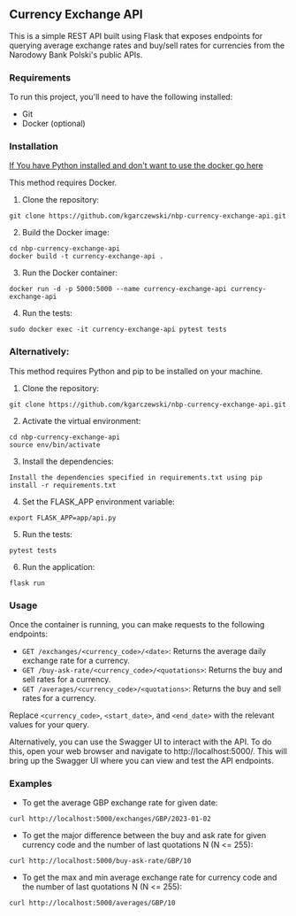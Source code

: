 ## Currency Exchange API

This is a simple REST API built using Flask that exposes endpoints for querying average exchange rates and buy/sell rates for currencies from the Narodowy Bank Polski's public APIs.

### Requirements

To run this project, you'll need to have the following installed:

- Git
- Docker (optional) 

### Installation
[If You have Python installed and don't want to use the docker go here](#alternatively)

This method requires Docker.
1. Clone the repository:

```
git clone https://github.com/kgarczewski/nbp-currency-exchange-api.git
```

2. Build the Docker image:

```
cd nbp-currency-exchange-api
docker build -t currency-exchange-api .
```

3. Run the Docker container:

```
docker run -d -p 5000:5000 --name currency-exchange-api currency-exchange-api
```

4. Run the tests:

```
sudo docker exec -it currency-exchange-api pytest tests
```

### Alternatively:
This method requires Python and pip to be installed on your machine.

1. Clone the repository:

```
git clone https://github.com/kgarczewski/nbp-currency-exchange-api.git
```

2. Activate the virtual environment:

```
cd nbp-currency-exchange-api
source env/bin/activate
```
3. Install the dependencies:

```
Install the dependencies specified in requirements.txt using pip install -r requirements.txt
```

4. Set the FLASK_APP environment variable:

```
export FLASK_APP=app/api.py
```

5. Run the tests:

```
pytest tests
```

6. Run the application:

```
flask run
```

### Usage

Once the container is running, you can make requests to the following endpoints:

- `GET /exchanges/<currency_code>/<date>`: Returns the average daily exchange rate for a currency.
- `GET /buy-ask-rate/<currency_code>/<quotations>`: Returns the buy and sell rates for a currency.
- `GET /averages/<currency_code>/<quotations>`: Returns the buy and sell rates for a currency.

Replace `<currency_code>`, `<start_date>`, and `<end_date>` with the relevant values for your query.

Alternatively, you can use the Swagger UI to interact with the API. To do this, open your web browser and navigate to http://localhost:5000/. This will bring up the Swagger UI where you can view and test the API endpoints.

### Examples

- To get the average GBP exchange rate for given date:

```
curl http://localhost:5000/exchanges/GBP/2023-01-02
```

- To get the major difference between the buy and ask rate for given currency code and the number of last quotations N (N <= 255):

```
curl http://localhost:5000/buy-ask-rate/GBP/10
```

- To get the max and min average exchange rate for currency code and the number of last quotations N (N <= 255):

```
curl http://localhost:5000/averages/GBP/10
```
